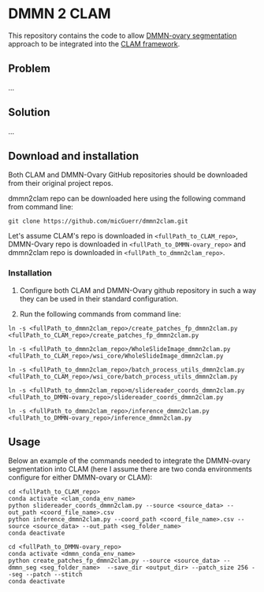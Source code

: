 # DMMN 2 CLAM

This repository contains the code to allow [DMMN-ovary segmentation](https://github.com/MSKCC-Computational-Pathology/DMMN-ovary) approach to be integrated into the [CLAM framework](https://github.com/mahmoodlab/CLAM).

## Problem

...

## Solution

...

## Download and installation

Both CLAM and DMMN-Ovary GitHub repositories should be downloaded from their original project repos.

dmmn2clam repo can be downloaded here using the following command from command line:
```
git clone https://github.com/micGuerr/dmmn2clam.git
```

Let's assume CLAM's repo is downloaded in `<fullPath_to_CLAM_repo>`, DMMN-Ovary repo is downloaded in `<fullPath_to_DMMN-ovary_repo>` and dmmn2clam repo is downloaded in `<fullPath_to_dmmn2clam_repo>`.


### Installation

1. Configure both CLAM and DMMN-Ovary github repository in such a way they can be used in their standard configuration.

2. Run the following commands from command line:
```
ln -s <fullPath_to_dmmn2clam_repo>/create_patches_fp_dmmn2clam.py <fullPath_to_CLAM_repo>/create_patches_fp_dmmn2clam.py

ln -s <fullPath_to_dmmn2clam_repo>/WholeSlideImage_dmmn2clam.py <fullPath_to_CLAM_repo>/wsi_core/WholeSlideImage_dmmn2clam.py

ln -s <fullPath_to_dmmn2clam_repo>/batch_process_utils_dmmn2clam.py <fullPath_to_CLAM_repo>/wsi_core/batch_process_utils_dmmn2clam.py
```

```
ln -s <fullPath_to_dmmn2clam_repo>m/slidereader_coords_dmmn2clam.py <fullPath_to_DMMN-ovary_repo>/slidereader_coords_dmmn2clam.py

ln -s <fullPath_to_dmmn2clam_repo>/inference_dmmn2clam.py <fullPath_to_DMMN-ovary_repo>/inference_dmmn2clam.py
```

## Usage

Below an example of the commands needed to integrate the DMMN-ovary segmentation into CLAM (here I assume there are two conda environments configure for either DMMN-ovary or CLAM):
```
cd <fullPath_to_CLAM_repo>
conda activate <clam_conda_env_name>
python slidereader_coords_dmmn2clam.py --source <source_data> --out_path <coord_file_name>.csv
python inference_dmmn2clam.py --coord_path <coord_file_name>.csv --source <source_data> --out_path <seg_folder_name>
conda deactivate
```

```
cd <fullPath_to_DMMN-ovary_repo>
conda activate <dmmn_conda_env_name>
python create_patches_fp_dmmn2clam.py --source <source_data> --dmmn_seg <seg_folder_name>  --save_dir <output_dir> --patch_size 256 --seg --patch --stitch
conda deactivate
```






